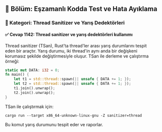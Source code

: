 ## 📘 Bölüm: Eşzamanlı Kodda Test ve Hata Ayıklama  
### 🔹 Kategori: Thread Sanitizer ve Yarış Dedektörleri  
#### ✅ Cevap 1142: Thread sanitizer ve yarış dedektörleri kullanımı

Thread sanitizer (TSan), Rust'ta thread'ler arası yarış durumlarını tespit eden bir araçtır. Yarış durumu, iki thread'in aynı anda bir değişkeni korumasız şekilde değiştirmesiyle oluşur. TSan ile derleme ve çalıştırma örneği:

```rust
static mut DATA: i32 = 0;
fn main() {
    let t1 = std::thread::spawn(|| unsafe { DATA += 1; });
    let t2 = std::thread::spawn(|| unsafe { DATA += 1; });
    t1.join().unwrap();
    t2.join().unwrap();
}
```

TSan ile çalıştırmak için:
```
cargo run --target x86_64-unknown-linux-gnu -Z sanitizer=thread
```
Bu komut yarış durumunu tespit eder ve raporlar.
